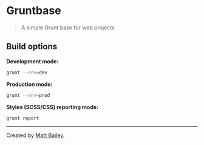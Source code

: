 # Gruntbase

> A simple Grunt base for web projects

## Build options

**Development mode:**

```bash
grunt --env=dev
```

**Production mode:**

```bash
grunt --env=prod
```

**Styles (SCSS/CSS) reporting mode:**

```bash
grunt report
```

---

Created by [Matt Bailey](http://mattbailey.io/).
